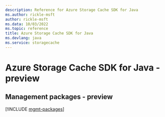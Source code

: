 ```yaml
---
description: Reference for Azure Storage Cache SDK for Java
ms.author: rickle-msft
author: rickle-msft
ms.data: 10/03/2022
ms.topic: reference
title: Azure Storage Cache SDK for Java
ms.devlang: java
ms.service: storagecache
---
```

# Azure Storage Cache SDK for Java - preview

## Management packages - preview
[!INCLUDE [mgmt-packages](storage-cache-mgmt-index.md)]